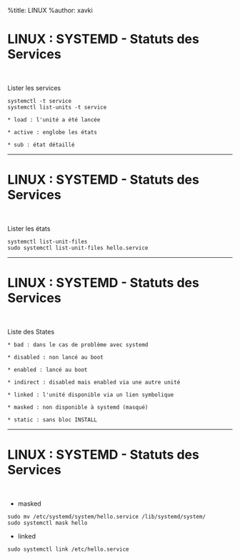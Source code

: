 %title: LINUX
%author: xavki


# LINUX : SYSTEMD - Statuts des Services


<br>

Lister les services 

```
systemctl -t service
systemctl list-units -t service
```

	* load : l'unité a été lancée

	* active : englobe les états

	* sub : état détaillé

----------------------------------------------------------------------------

# LINUX : SYSTEMD - Statuts des Services

<br>

Lister les états

```
systemctl list-unit-files
sudo systemctl list-unit-files hello.service
```

----------------------------------------------------------------------------

# LINUX : SYSTEMD - Statuts des Services

<br>

Liste des States

	* bad : dans le cas de problème avec systemd

	* disabled : non lancé au boot

	* enabled : lancé au boot

	* indirect : disabled mais enabled via une autre unité

	* linked : l'unité disponible via un lien symbolique

	* masked : non disponible à systemd (masqué)

	* static : sans bloc INSTALL

----------------------------------------------------------------------------

# LINUX : SYSTEMD - Statuts des Services

<br>

* masked 

```
sudo mv /etc/systemd/system/hello.service /lib/systemd/system/
sudo systemctl mask hello
```

* linked

```
sudo systemctl link /etc/hello.service
```
